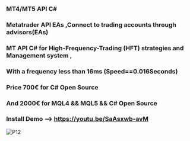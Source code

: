 ### MT4/MT5 API C#
### Metatrader API EAs ,Connect to trading accounts through advisors(EAs)
### MT API C# for High-Frequency-Trading (HFT)  strategies  and Management system ,
### With a frequency less than 16ms (Speed==0.016Seconds)
### Price 700€ for C# Open Source
### And 2000€ for MQL4 && MQL5 && C# Open Source 
### Install Demo --> https://youtu.be/SaAsxwb-avM
![P12](https://user-images.githubusercontent.com/42383476/161433548-884e5ef8-934a-414d-a6be-9f0bc3675779.png)
